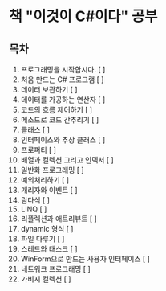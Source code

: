 # 책 "이것이 C#이다" 공부

## 목차
1. 프로그래밍을 시작합시다. [ ]
2. 처음 만드는 C# 프로그램 [ ]
3. 데이터 보관하기 [ ]
4. 데이터를 가공하는 연산자 [ ]
5. 코드의 흐름 제어하기 [ ]
6. 메소드로 코드 간추리기 [ ]
7. 클래스 [ ]
8. 인터페이스와 추상 클래스 [ ]
9. 프로퍼티 [ ]
10. 배열과 컬렉션 그리고 인덱서 [ ]
11. 일반화 프로그래밍 [ ]
12. 예외처리하기 [ ]
13. 개리자와 이벤트 [ ]
14. 람다식 [ ]
15. LINQ [ ]
16. 리플렉션과 애트리뷰트 [ ]
17. dynamic 형식 [ ]
18. 파일 다루기 [ ]
19. 스레드와 태스크 [ ]
20. WinForm으로 만드는 사용자 인터페이스 [ ]
21. 네트워크 프로그래밍 [ ]
22. 가비지 컬렉션 [ ]
